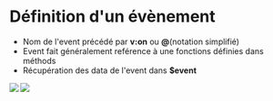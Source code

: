 <!-- .slide: class="sfeir-basic-slide" -->
# Définition d'un évènement
<div>
    <ul>
        <li>Nom de l'event précédé par <strong>v:on</strong> ou <strong>@</strong>(notation simplifié)</li>
        <li>Event fait généralement reférence à une fonctions définies dans méthods</li>
        <li>Récupération des data de l'event dans <strong>$event</strong</li>
    </ul>
</div>
<div class="flex-row">
    <img src="assets/images/school/dom-event-gestion/event_html_definition.png">
    <img src="assets/images/school/dom-event-gestion/event_js_definition.png">
</div>
